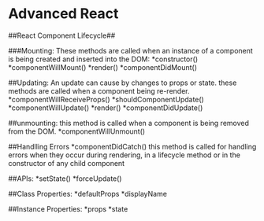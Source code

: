 <h1>Advanced React</h1>


##React Component Lifecycle##

###Mounting: These methods are called when an instance of a component is being created and inserted into the DOM: *constructor() *componentWillMount() *render() *componentDidMount()

##Updating: An update can cause by changes to props or state. these methods are called when a component being re-render. *componentWillReceiveProps() *shouldComponentUpdate() *componentWillUpdate() *render() *componentDidUpdate()

##unmounting: this method is called when a component is being removed from the DOM. *componentWillUnmount()

##Handlling Errors *componentDidCatch() this method is called for handling errors when they occur during rendering, in a lifecycle method or in the constructor of any child component

##APIs: *setState() *forceUpdate()

##Class Properties: *defaultProps *displayName

##Instance Properties: *props *state
